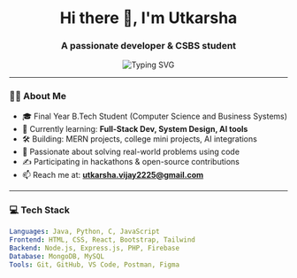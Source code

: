 <h1 align="center">Hi there 👋, I'm Utkarsha</h1>
<h3 align="center">A passionate developer & CSBS student</h3>

<p align="center">
  <img src="https://readme-typing-svg.demolab.com?font=Fira+Code&size=22&duration=3000&pause=1000&color=58A6FF&center=true&vCenter=true&width=435&lines=Final+Year+B.Tech+CSBS+Student;Full-Stack+Web+Dev+%7C+AI+Explorer;Hackathon+Participant+%7C+Project+Builder;Open+Source+Contributor+%7C+Lifelong+Learner" alt="Typing SVG" />
</p>

---

### 👨‍💻 About Me

- 🎓 Final Year B.Tech Student (Computer Science and Business Systems)
- 🌱 Currently learning: **Full-Stack Dev, System Design, AI tools**
- 🛠️ Building: MERN projects, college mini projects, AI integrations
- 🧠 Passionate about solving real-world problems using code
- ✍️ Participating in hackathons & open-source contributions
- 📫 Reach me at: **utkarsha.vijay2225@gmail.com**

---

### 💻 Tech Stack

```yaml
Languages: Java, Python, C, JavaScript
Frontend: HTML, CSS, React, Bootstrap, Tailwind
Backend: Node.js, Express.js, PHP, Firebase
Database: MongoDB, MySQL
Tools: Git, GitHub, VS Code, Postman, Figma
